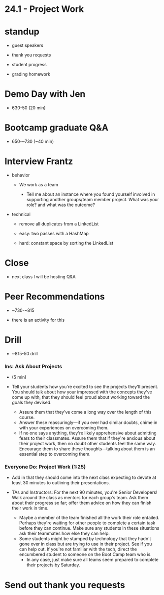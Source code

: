 # 24.1 - Project Work

# standup

- guest speakers

- thank you requests

- student progress

- grading homework

# Demo Day with Jen

- 630-50 (20 min)

# Bootcamp graduate Q&A

- 650-~730 (~40 min)

# Interview Frantz

- behavior

  - We work as a team

    - Tell me about an instance where you found yourself involved in supporting another groups/team member project. What was your role? and what was the outcome?

- technical

  - remove all duplicates from a LinkedList

  - easy: two passes with a HashMap

  - hard: constant space by sorting the LinkedList

# Close

- next class I will be hosting Q&A

# Peer Recommendations

- ~730-~815

- there is an activity for this

# Drill

- ~815-50 drill

### Ins: Ask About Projects

- (5 min)

- Tell your students how you're excited to see the projects they'll present. You should talk about how your impressed with the concepts they've come up with, that they should feel proud about working toward the goals they devised.

  - Assure them that they've come a long way over the length of this course.
  - Answer these reassuringly—if you ever had similar doubts, chime in with your experiences on overcoming them.
  - If no one says anything, they're likely apprehensive about admitting fears to their classmates. Assure them that if they're anxious about their project work, then no doubt other students feel the same way. Encourage them to share these thoughts—talking about them is an essential step to overcoming them.

### Everyone Do: Project Work (1:25)

- Add in that they should come into the next class expecting to devote at least 30 minutes to outlining their presentations.

- TAs and Instructors: For the next 90 minutes, you're Senior Developers! Walk around the class as mentors for each group's team. Ask them about their progress so far; offer them advice on how they can finish their work in time.
  - Maybe a member of the team finished all the work their role entailed. Perhaps they're waiting for other people to complete a certain task before they can continue. Make sure any students in these situations ask their teammates how else they can help.
  - Some students might be stumped by technology that they hadn't gone over in class but are trying to use in their project. See if you can help out. If you're not familiar with the tech, direct the encumbered student to someone on the Boot Camp team who is.
    - In any case, just make sure all teams seem prepared to complete their projects by Saturday.

# Send out thank you requests
